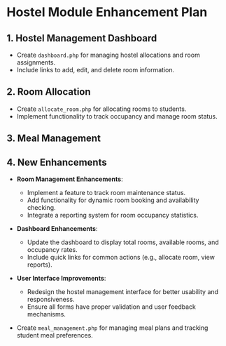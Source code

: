 # Hostel Module Enhancement Plan

## 1. Hostel Management Dashboard
- Create `dashboard.php` for managing hostel allocations and room assignments.
- Include links to add, edit, and delete room information.

## 2. Room Allocation
- Create `allocate_room.php` for allocating rooms to students.
- Implement functionality to track occupancy and manage room status.

## 3. Meal Management

## 4. New Enhancements
- **Room Management Enhancements**:
  - Implement a feature to track room maintenance status.
  - Add functionality for dynamic room booking and availability checking.
  - Integrate a reporting system for room occupancy statistics.

- **Dashboard Enhancements**:
  - Update the dashboard to display total rooms, available rooms, and occupancy rates.
  - Include quick links for common actions (e.g., allocate room, view reports).

- **User Interface Improvements**:
  - Redesign the hostel management interface for better usability and responsiveness.
  - Ensure all forms have proper validation and user feedback mechanisms.
- Create `meal_management.php` for managing meal plans and tracking student meal preferences.
